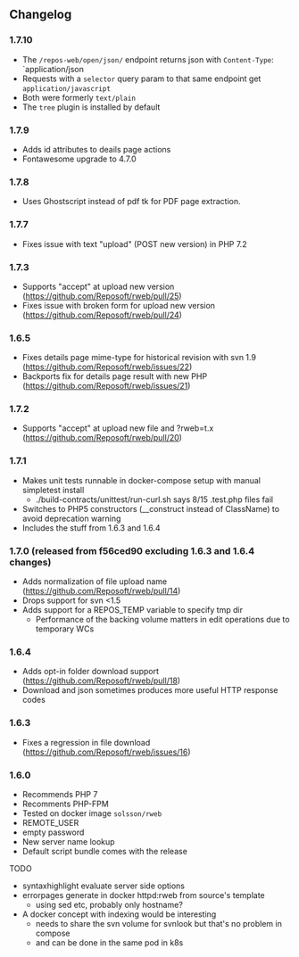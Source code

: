 
## Changelog

### 1.7.10

 * The `/repos-web/open/json/` endpoint returns json with `Content-Type`: `application/json
 * Requests with a `selector` query param to that same endpoint get `application/javascript`
 * Both were formerly `text/plain`
 * The `tree` plugin is installed by default

### 1.7.9

 * Adds id attributes to deails page actions
 * Fontawesome upgrade to 4.7.0

### 1.7.8

 * Uses Ghostscript instead of pdf tk for PDF page extraction.

### 1.7.7

 * Fixes issue with text "upload" (POST new version) in PHP 7.2

### 1.7.3

 * Supports "accept" at upload new version (https://github.com/Reposoft/rweb/pull/25)
 * Fixes issue with broken form for upload new version (https://github.com/Reposoft/rweb/pull/24)

### 1.6.5

 * Fixes details page mime-type for historical revision with svn 1.9 (https://github.com/Reposoft/rweb/issues/22)
 * Backports fix for details page result with new PHP (https://github.com/Reposoft/rweb/issues/21)

### 1.7.2

 * Supports "accept" at upload new file and ?rweb=t.x (https://github.com/Reposoft/rweb/pull/20)

### 1.7.1

 * Makes unit tests runnable in docker-compose setup with manual simpletest install
   - ./build-contracts/unittest/run-curl.sh says 8/15 .test.php files fail
 * Switches to PHP5 constructors (__construct instead of ClassName) to avoid deprecation warning
 * Includes the stuff from 1.6.3 and 1.6.4

### 1.7.0 (released from f56ced90 excluding 1.6.3 and 1.6.4 changes)

 * Adds normalization of file upload name (https://github.com/Reposoft/rweb/pull/14)
 * Drops support for svn <1.5
 * Adds support for a REPOS_TEMP variable to specify tmp dir
   - Performance of the backing volume matters in edit operations due to temporary WCs

### 1.6.4

 * Adds opt-in folder download support (https://github.com/Reposoft/rweb/pull/18)
 * Download and json sometimes produces more useful HTTP response codes

### 1.6.3

 * Fixes a regression in file download (https://github.com/Reposoft/rweb/issues/16)

### 1.6.0

 * Recommends PHP 7
 * Recomments PHP-FPM
 * Tested on docker image `solsson/rweb`
 * REMOTE_USER
 * empty password
 * New server name lookup
 * Default script bundle comes with the release

TODO
 * syntaxhighlight evaluate server side options
 * errorpages generate in docker httpd:rweb from source's template
   - using sed etc, probably only hostname?
 * A docker concept with indexing would be interesting
   - needs to share the svn volume for svnlook but that's no problem in compose
   - and can be done in the same pod in k8s
